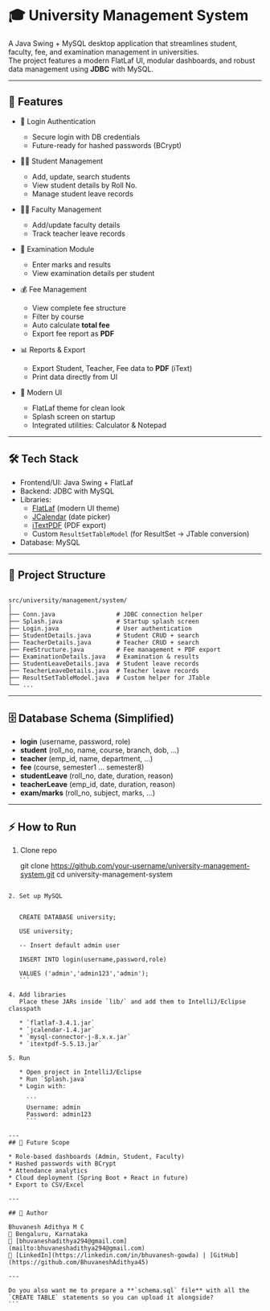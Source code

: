 # 🎓 University Management System

A Java Swing + MySQL desktop application that streamlines student, faculty, fee, and examination management in universities.  
The project features a modern FlatLaf UI, modular dashboards, and robust data management using **JDBC** with MySQL.

---

## 🚀 Features

- 🔑 Login Authentication
  - Secure login with DB credentials
  - Future-ready for hashed passwords (BCrypt)

- 👨‍🎓 Student Management
  - Add, update, search students
  - View student details by Roll No.
  - Manage student leave records

- 👩‍🏫 Faculty Management
  - Add/update faculty details
  - Track teacher leave records

- 📝 Examination Module
  - Enter marks and results
  - View examination details per student

- 💰 Fee Management
  - View complete fee structure
  - Filter by course
  - Auto calculate **total fee**
  - Export fee report as **PDF**

- 📊 Reports & Export
  - Export Student, Teacher, Fee data to **PDF** (iText)
  - Print data directly from UI

- 🎨 Modern UI
  - FlatLaf theme for clean look
  - Splash screen on startup
  - Integrated utilities: Calculator & Notepad

---

## 🛠️ Tech Stack

- Frontend/UI: Java Swing + FlatLaf  
- Backend: JDBC with MySQL  
- Libraries:  
  - [FlatLaf](https://www.formdev.com/flatlaf/) (modern UI theme)  
  - [JCalendar](https://toedter.com/jcalendar/) (date picker)  
  - [iTextPDF](https://itextpdf.com/) (PDF export)  
  - Custom `ResultSetTableModel` (for ResultSet → JTable conversion)  
- Database: MySQL  

---

## 📂 Project Structure

```

src/university/management/system/
│
├── Conn.java                 # JDBC connection helper
├── Splash.java               # Startup splash screen
├── Login.java                # User authentication
├── StudentDetails.java       # Student CRUD + search
├── TeacherDetails.java       # Teacher CRUD + search
├── FeeStructure.java         # Fee management + PDF export
├── ExaminationDetails.java   # Examination & results
├── StudentLeaveDetails.java  # Student leave records
├── TeacherLeaveDetails.java  # Teacher leave records
├── ResultSetTableModel.java  # Custom helper for JTable
└── ...

````

---

## 🗄️ Database Schema (Simplified)

- **login** (username, password, role)  
- **student** (roll_no, name, course, branch, dob, …)  
- **teacher** (emp_id, name, department, …)  
- **fee** (course, semester1 … semester8)  
- **studentLeave** (roll_no, date, duration, reason)  
- **teacherLeave** (emp_id, date, duration, reason)  
- **exam/marks** (roll_no, subject, marks, …)  

---

## ⚡ How to Run

1. Clone repo
   
   git clone https://github.com/your-username/university-management-system.git
   cd university-management-system
````

2. Set up MySQL

   
   CREATE DATABASE university;
   
   USE university;

   -- Insert default admin user
   
   INSERT INTO login(username,password,role)
   
   VALUES ('admin','admin123','admin');
   ```

4. Add libraries
   Place these JARs inside `lib/` and add them to IntelliJ/Eclipse classpath

   * `flatlaf-3.4.1.jar`
   * `jcalendar-1.4.jar`
   * `mysql-connector-j-8.x.x.jar`
   * `itextpdf-5.5.13.jar`

5. Run

   * Open project in IntelliJ/Eclipse
   * Run `Splash.java`
   * Login with:

     ```
     Username: admin
     Password: admin123
     ```

---
## 🔮 Future Scope

* Role-based dashboards (Admin, Student, Faculty)
* Hashed passwords with BCrypt
* Attendance analytics
* Cloud deployment (Spring Boot + React in future)
* Export to CSV/Excel

---

## 👤 Author

Bhuvanesh Adithya M C
📍 Bengaluru, Karnataka
📧 [bhuvaneshadithya294@gmail.com](mailto:bhuvaneshadithya294@gmail.com)
🔗 [LinkedIn](https://linkedin.com/in/bhuvanesh-gowda) | [GitHub](https://github.com/BhuvaneshAdithya45)

--- 

Do you also want me to prepare a **`schema.sql` file** with all the `CREATE TABLE` statements so you can upload it alongside?
```
